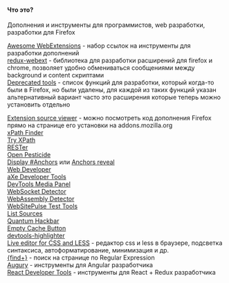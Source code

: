 #### Что это?

Дополнения и инструменты для программистов, web разработки, разработки для Firefox

[Awesome WebExtensions](https://github.com/bfred-it/Awesome-WebExtensions) - набор ссылок на инструменты для разработки дополнений
<br>
[redux-webext](https://github.com/ivantsov/redux-webext) - библиотека для разработки расширений для firefox и chrome, позволяет удобно обмениваться сообщениями между background и content скриптами
<br>
[Deprecated tools](https://developer.mozilla.org/en-US/docs/Tools/Deprecated_tools) - список функций для разработки, который когда-то были в Firefox, но были удалены, для каждой из таких функций указан альтернативный вариант часто это расширения которые теперь можно установить отдельно

[Extension source viewer](https://addons.mozilla.org/en-US/firefox/addon/crxviewer/) - можно посмотреть код дополнения Firefox прямо на странице его установки на addons.mozilla.org
<br>
[xPath Finder](https://addons.mozilla.org/ru/firefox/addon/xpath_finder/)
<br>
[Try XPath](https://addons.mozilla.org/ru/firefox/addon/try-xpath/)
<br>
[RESTer](https://addons.mozilla.org/ru/firefox/addon/rester/)
<br>
[Open Pesticide](https://addons.mozilla.org/en-US/firefox/addon/open-pesticide/)
<br>
[Display #Anchors](https://addons.mozilla.org/en-US/firefox/addon/display-_anchors/) или [Anchors reveal](https://addons.mozilla.org/ru/firefox/addon/anchors-reveal/)
<br>
[Web Developer](https://addons.mozilla.org/en-US/firefox/addon/web-developer/)
<br>
[aXe Developer Tools](https://addons.mozilla.org/en-US/firefox/addon/axe-devtools/)
<br>
[DevTools Media Panel](https://addons.mozilla.org/en-US/firefox/addon/devtools-media-panel/)
<br>
[WebSocket Detector](https://addons.mozilla.org/en-US/firefox/addon/websocket-detector/)
<br>
[WebAssembly Detector](https://addons.mozilla.org/en-US/firefox/addon/webassembly-detector/)
<br>
[WebSitePulse Test Tools ](https://addons.mozilla.org/en-US/firefox/addon/websitepulse-test-tools/)
<br>
[List Sources](https://addons.mozilla.org/en-US/firefox/addon/list-sources/)
<br>
[Quantum Hackbar](https://addons.mozilla.org/ru/firefox/addon/quantum-hackbar/)
<br>
[Empty Cache Button](https://addons.mozilla.org/ru/firefox/addon/empty-cache-button/)
<br>
[devtools-highlighter](https://addons.mozilla.org/ru/firefox/addon/devtools-highlighter/)
<br>
[Live editor for CSS and LESS](https://addons.mozilla.org/en-US/firefox/addon/live-editor-for-css-and-less/) - редактор css и less в браузере, подсветка синтаксиса, автоформатирование, минимизация и др.
<br>
[{find+}](https://addons.mozilla.org/ru/firefox/addon/brandon1024-find) - поиск на странице по Regular Expression
<br>
[Augury](https://addons.mozilla.org/en-US/firefox/addon/angular-augury/) - инструменты для Angular разработчика
<br>
[React Developer Tools](https://addons.mozilla.org/en-US/firefox/addon/react-devtools/) - инструменты для React + Redux разработчика
